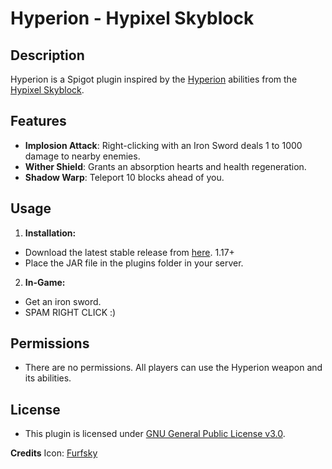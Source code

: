 # Hyperion - Hypixel Skyblock

## Description
Hyperion is a Spigot plugin inspired by the [Hyperion](https://wiki.hypixel.net/Hyperion) abilities from the [Hypixel Skyblock](https://wiki.hypixel.net/Main_Page).

## Features
- **Implosion Attack**: Right-clicking with an Iron Sword deals 1 to 1000 damage to nearby enemies.
- **Wither Shield**: Grants an absorption hearts and health regeneration.
- **Shadow Warp**: Teleport 10 blocks ahead of you.

## Usage
1. **Installation:**
- Download the latest stable release from [here](https://github.com/VermeilChan/Hyperion/releases/latest). 1.17+
- Place the JAR file in the plugins folder in your server.

2. **In-Game:**
- Get an iron sword.
- SPAM RIGHT CLICK :)

## Permissions

- There are no permissions. All players can use the Hyperion weapon and its abilities.

## License
- This plugin is licensed under [GNU General Public License v3.0](LICENSE).

**Credits**
Icon: [Furfsky](https://furfsky.net/)
